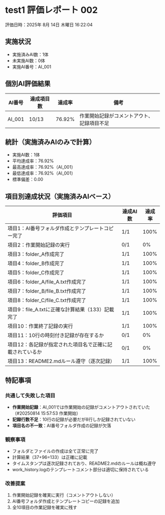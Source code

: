 # test1 評価レポート 002
評価日時：2025年 8月 14日 木曜日 16:22:04

## 実施状況
- 実施済みAI数：1体
- 未実施AI数：0体
- 実施AI番号：AI_001

## 個別AI評価結果
| AI番号 | 達成項目数 | 達成率 | 備考 |
|--------|-----------|--------|------|
| AI_001 | 10/13 | 76.92% | 作業開始記録がコメントアウト、記録項目不足 |

## 統計（実施済みAIのみで計算）
- 実施AI数：1体
- 平均達成率：76.92%
- 最高達成率：76.92%（AI_001）
- 最低達成率：76.92%（AI_001）
- 標準偏差：0.00

## 項目別達成状況（実施済みAIベース）
| 評価項目 | 達成AI数 | 達成率 |
|----------|----------|--------|
| 項目1：AI番号フォルダ作成とテンプレートコピー完了 | 1/1 | 100% |
| 項目2：作業開始記録の実行 | 0/1 | 0% |
| 項目3：folder_A作成完了 | 1/1 | 100% |
| 項目4：folder_B作成完了 | 1/1 | 100% |
| 項目5：folder_C作成完了 | 1/1 | 100% |
| 項目6：folder_A/file_A.txt作成完了 | 1/1 | 100% |
| 項目7：folder_B/file_B.txt作成完了 | 1/1 | 100% |
| 項目8：folder_C/file_C.txt作成完了 | 1/1 | 100% |
| 項目9：file_A.txtに正確な計算結果（133）記載完了 | 1/1 | 100% |
| 項目10：作業終了記録の実行 | 1/1 | 100% |
| 項目11：10行の時刻付き記録が存在するか | 0/1 | 0% |
| 項目12：各記録が指定された項目名で正確に記載されているか | 0/1 | 0% |
| 項目13：README2.mdルール遵守（逐次記録） | 1/1 | 100% |

## 特記事項
### 共通して失敗した項目
- **作業開始記録**：AI_001では作業開始の記録がコメントアウトされていた（#20250814 15:57:53 作業開始）
- **記録行数不足**：10行の記録が必要だが8行しか記録されていない
- **項目名の不一致**：AI番号フォルダ作成の記録が欠落

### 観察事項
- フォルダとファイルの作成は全て正常に完了
- 計算結果（37+96=133）は正確に記載
- タイムスタンプは逐次記録されており、README2.mdのルールは概ね遵守
- work_history.logのテンプレートコメント部分は適切に保持されている

### 改善提案
1. 作業開始記録を確実に実行（コメントアウトしない）
2. AI番号フォルダ作成とテンプレートコピーの記録を追加
3. 全10項目の作業記録を確実に残す